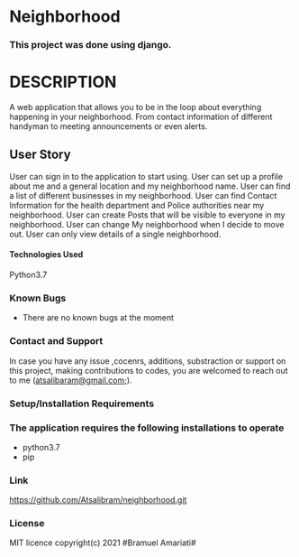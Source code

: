 # Neighborhood
### This project was done using django.
# DESCRIPTION
A web application that allows you to be in the loop about everything happening in your neighborhood. From contact information of different handyman to meeting announcements or even alerts.
## User Story
User can sign in to the application to start using.
User can set up a profile about me and a general location and my neighborhood name.
User can find a list of different businesses in my neighborhood.
User can find Contact Information for the health department and Police authorities near my neighborhood.
User can create Posts that will be visible to everyone in my neighborhood.
User can change My neighborhood when I decide to move out.
User can only view details of a single neighborhood.

#### Technologies Used
Python3.7
### Known Bugs
* There are no known bugs at the moment
### Contact and Support
In case you have any issue ,cocenrs, additions, substraction or support on this project, making contributions to codes, you are welcomed to reach out to me (atsalibaram@gmail.com;).
### Setup/Installation Requirements
### The application requires the following installations to operate
* python3.7
* pip
### Link
https://github.com/Atsalibram/neighborhood.git
### License
 MIT licence
 copyright(c) 2021 #Bramuel Amariati#